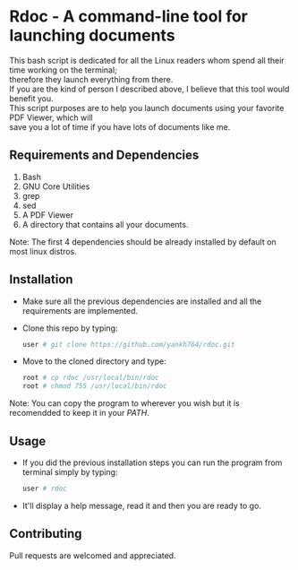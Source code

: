 # Rdoc - A command-line tool for launching documents
This bash script is dedicated for all the Linux readers whom spend all their time working on the terminal;    
therefore they launch everything from there.   
If you are the kind of person I described above, I believe that this tool would benefit you.  
This script purposes are to help you launch documents using your favorite PDF Viewer, which will    
save you a lot of time if you have lots of documents like me.

## Requirements and Dependencies
1. Bash 
2. GNU Core Utilities
3. grep
4. sed
5. A PDF Viewer
6. A directory that contains all your documents.    

Note: The first 4 dependencies should be already installed by default on most linux distros.

## Installation 
* Make sure all the previous dependencies are installed and all the requirements are implemented.
* Clone this repo by typing:   
    
    ```Bash
    user # git clone https://github.com/yankh764/rdoc.git
    ```    

* Move to the cloned directory and type:    
    
    ```Bash
    root # cp rdoc /usr/local/bin/rdoc
    root # chmod 755 /usr/local/bin/rdoc
    ```
    
Note: You can copy the program to wherever you wish but it is recomendded to keep it in your *PATH*.   

## Usage
* If you did the previous installation steps you can run the program from terminal simply by typing:   
    
    ``` Bash
    user # rdoc
    ```     

* It'll display a help message, read it and then you are ready to go.

## Contributing
Pull requests are welcomed and appreciated.